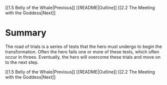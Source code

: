 [[1.5 Belly of the Whale|Previous]]
[[README|Outline]]
[[2.2 The Meeting with the Goddess|Next]]

# Summary
The road of trials is a series of tests that the hero must undergo to begin the transformation. Often the hero fails one or more of these tests, which often occur in threes. Eventually, the hero will overcome these trials and move on to the next step.

[[1.5 Belly of the Whale|Previous]]
[[README|Outline]]
[[2.2 The Meeting with the Goddess|Next]]